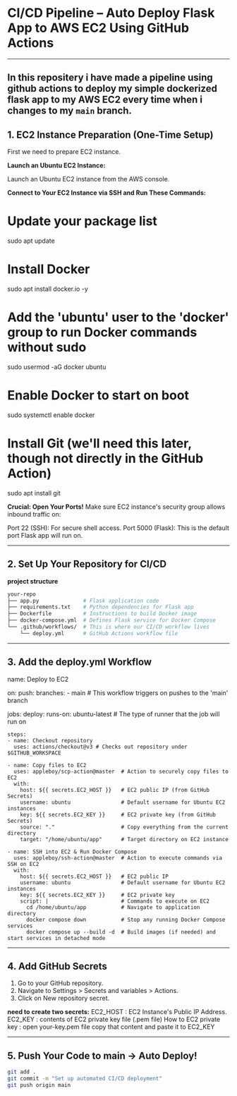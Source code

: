 # CI/CD Pipeline – Auto Deploy Flask App to AWS EC2 Using GitHub Actions

---
In this repositery i have made a pipeline using github actions to deploy my simple dockerized flask app to my AWS EC2 every time when i changes to my `main` branch.
---

##  1. EC2 Instance Preparation (One-Time Setup)

First we need to prepare EC2 instance.

**Launch an Ubuntu EC2 Instance:**

Launch an Ubuntu EC2 instance from the AWS console.

**Connect to Your EC2 Instance via SSH and Run These Commands:**

# Update your package list
sudo apt update

# Install Docker
sudo apt install docker.io -y

# Add the 'ubuntu' user to the 'docker' group to run Docker commands without sudo
sudo usermod -aG docker ubuntu

# Enable Docker to start on boot
sudo systemctl enable docker

# Install Git (we'll need this later, though not directly in the GitHub Action)
sudo apt install git

**Crucial: Open Your Ports!**
Make sure EC2 instance's security group allows inbound traffic on:

  Port 22 (SSH): For secure shell access.
  Port 5000 (Flask): This is the default port Flask app will run on.

---

## 2. Set Up Your Repository for CI/CD

**project structure**
```bash
your-repo
├── app.py              # Flask application code
├── requirements.txt    # Python dependencies for Flask app
├── Dockerfile          # Instructions to build Docker image
├── docker-compose.yml  # Defines Flask service for Docker Compose
└── .github/workflows/  # This is where our CI/CD workflow lives
    └── deploy.yml      # GitHub Actions workflow file
```

---

## 3. Add the deploy.yml Workflow

name: Deploy to EC2

on:
  push:
    branches:
      - main # This workflow triggers on pushes to the 'main' branch

jobs:
  deploy:
    runs-on: ubuntu-latest # The type of runner that the job will run on

    steps:
    - name: Checkout repository
      uses: actions/checkout@v3 # Checks out repository under $GITHUB_WORKSPACE

    - name: Copy files to EC2
      uses: appleboy/scp-action@master  # Action to securely copy files to EC2
      with:
        host: ${{ secrets.EC2_HOST }}   # EC2 public IP (from GitHub Secrets)
        username: ubuntu                # Default username for Ubuntu EC2 instances
        key: ${{ secrets.EC2_KEY }}     # EC2 private key (from GitHub Secrets)
        source: "."                     # Copy everything from the current directory
        target: "/home/ubuntu/app"      # Target directory on EC2 instance

    - name: SSH into EC2 & Run Docker Compose
      uses: appleboy/ssh-action@master  # Action to execute commands via SSH on EC2
      with:
        host: ${{ secrets.EC2_HOST }}   # EC2 public IP
        username: ubuntu                # Default username for Ubuntu EC2 instances
        key: ${{ secrets.EC2_KEY }}     # EC2 private key
        script: |                       # Commands to execute on EC2
          cd /home/ubuntu/app           # Navigate to application directory
          docker compose down           # Stop any running Docker Compose services
          docker compose up --build -d  # Build images (if needed) and start services in detached mode

---

## 4. Add GitHub Secrets

 1. Go to your GitHub repository.
 2. Navigate to Settings > Secrets and variables > Actions.
 3. Click on New repository secret.

**need to create two secrets:**
EC2_HOST : EC2 Instance's Public IP Address.
EC2_KEY : contents of EC2 private key file (.pem file)
    How to EC2 private key : open your-key.pem file copy that content and paste it to EC2_KEY

---

## 5. Push Your Code to main → Auto Deploy!

```bash
git add .
git commit -m "Set up automated CI/CD deployment"
git push origin main
